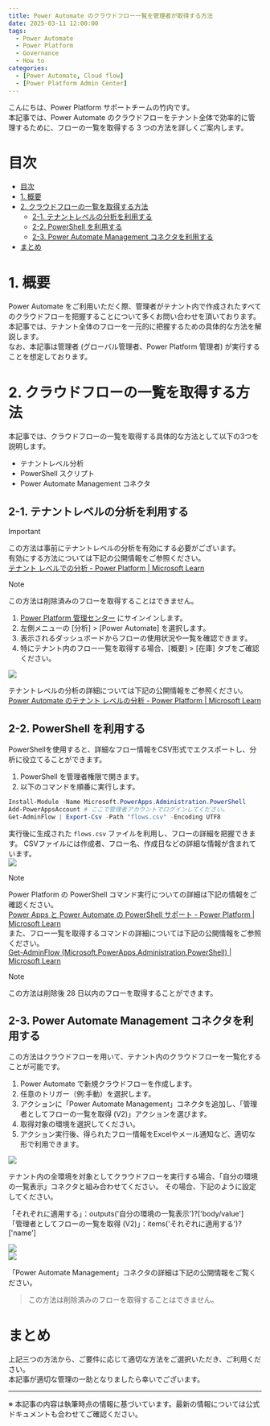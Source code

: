 ```yaml
---
title: Power Automate のクラウドフロー一覧を管理者が取得する方法
date: 2025-03-11 12:00:00
tags:
  - Power Automate
  - Power Platform
  - Governance
  - How to
categories:
  - [Power Automate, Cloud flow]
  - [Power Platform Admin Center]
---
```


こんにちは、Power Platform サポートチームの竹内です。  
本記事では、Power Automate のクラウドフローをテナント全体で効率的に管理するために、フローの一覧を取得する 3 つの方法を詳しくご案内します。

<!-- more -->

# 目次

- [目次](#目次)
- [1. 概要](#1-概要)
- [2. クラウドフローの一覧を取得する方法](#2-クラウドフローの一覧を取得する方法)
  - [2-1. テナントレベルの分析を利用する](#2-1-テナントレベルの分析を利用する)
  - [2-2. PowerShell を利用する](#2-2-powershell-を利用する)
  - [2-3. Power Automate Management コネクタを利用する](#2-3-power-automate-management-コネクタを利用する)
- [まとめ](#まとめ)

<a id='1-概要'></a>

# 1. 概要
Power Automate をご利用いただく際、管理者がテナント内で作成されたすべてのクラウドフローを把握することについて多くお問い合わせを頂いております。  
本記事では、テナント全体のフローを一元的に把握するための具体的な方法を解説します。  
なお、本記事は管理者 (グローバル管理者、Power Platform 管理者) が実行することを想定しております。  

<a id='2-クラウドフローの一覧を取得する方法'></a>

# 2. クラウドフローの一覧を取得する方法
本記事では、クラウドフローの一覧を取得する具体的な方法として以下の3つを説明します。

- テナントレベル分析
- PowerShell スクリプト
- Power Automate Management コネクタ

<a id='2-1-テナントレベルの分析を利用する'></a>

## 2-1. テナントレベルの分析を利用する

> [!IMPORTANT]  
> この方法は事前にテナントレベルの分析を有効にする必要がございます。  
> 有効にする方法については下記の公開情報をご参照ください。  
> [テナント レベルでの分析 - Power Platform | Microsoft Learn](https://learn.microsoft.com/ja-jp/power-platform/admin/tenant-level-analytics#how-do-i-enable-tenant-level-analytics)


> [!NOTE]  
> この方法は削除済みのフローを取得することはできません。  

1. [Power Platform 管理センター](https://admin.powerplatform.microsoft.com) にサインインします。
2. 左側メニューの [分析] > [Power Automate] を選択します。
3. 表示されるダッシュボードからフローの使用状況や一覧を確認できます。
4. 特にテナント内のフロー一覧を取得する場合、[概要] > [在庫] タブをご確認ください。

![](./list-cloud-flow/inventory_report.png)  


テナントレベルの分析の詳細については下記の公開情報をご参照ください。  
[Power Automate のテナント レベルの分析 - Power Platform | Microsoft Learn](https://learn.microsoft.com/ja-jp/power-platform/admin/power-automate-analytics-reports)  

<a id='2-2-powershellを利用する'></a>

## 2-2. PowerShell を利用する
PowerShellを使用すると、詳細なフロー情報をCSV形式でエクスポートし、分析に役立てることができます。

1. PowerShell を管理者権限で開きます。
2. 以下のコマンドを順番に実行します。

```PowerShell
Install-Module -Name Microsoft.PowerApps.Administration.PowerShell
Add-PowerAppsAccount # ここで管理者アカウントでログインしてください。
Get-AdminFlow | Export-Csv -Path "flows.csv" -Encoding UTF8
```

実行後に生成された `flows.csv` ファイルを利用し、フローの詳細を把握できます。
CSVファイルには作成者、フロー名、作成日などの詳細な情報が含まれています。  
![](./list-cloud-flow/powershell_export_csv.png)  

> [!Note]
> Power Platform の PowerShell コマンド実行についての詳細は下記の情報をご確認ください。  
> [Power Apps と Power Automate の PowerShell サポート - Power Platform | Microsoft Learn](https://learn.microsoft.com/ja-jp/power-platform/admin/powerapps-powershell#module-installation-and-sign-in)  
> また、フロー一覧を取得するコマンドの詳細については下記の公開情報をご参照ください。  
> [Get-AdminFlow (Microsoft.PowerApps.Administration.PowerShell) | Microsoft Learn](https://learn.microsoft.com/ja-jp/powershell/module/microsoft.powerapps.administration.powershell/get-adminflow?view=pa-ps-latest)  

> [!NOTE]  
> この方法は削除後 28 日以内のフローを取得することができます。  
 
<a id='2-3-power-automate-management-コネクタを利用する'></a>

## 2-3. Power Automate Management コネクタを利用する
この方法はクラウドフローを用いて、テナント内のクラウドフローを一覧化することが可能です。

1. Power Automate で新規クラウドフローを作成します。
2. 任意のトリガー（例:手動）を選択します。
3. アクションに「Power Automate Management」コネクタを追加し、「管理者としてフローの一覧を取得 (V2)」アクションを選びます。
4. 取得対象の環境を選択してください。
5. アクション実行後、得られたフロー情報をExcelやメール通知など、適切な形で利用できます。

![](./list-cloud-flow/flow-list-connector.png)  

テナント内の全環境を対象としてクラウドフローを実行する場合、「自分の環境の一覧表示」コネクタと組み合わせてください。
その場合、下記のように設定してください。

「それぞれに適用する」：outputs('自分の環境の一覧表示')?['body/value']  
「管理者としてフローの一覧を取得 (V2)」：items('それぞれに適用する')?['name']  

![](./list-cloud-flow/flow-list-flow2.png)  
![](./list-cloud-flow/flow-list-flow.png)  

「Power Automate Management」コネクタの詳細は下記の公開情報をご覧ください。  
[](https://learn.microsoft.com/ja-jp/connectors/flowmanagement/)  

> この方法は削除済みのフローを取得することはできません。

<a id='まとめ'></a>

# まとめ
上記三つの方法から、ご要件に応じて適切な方法をご選択いただき、ご利用ください。  
本記事が適切な管理の一助となりましたら幸いでございます。  

---

※ 本記事の内容は執筆時点の情報に基づいています。最新の情報については公式ドキュメントも合わせてご確認ください。

